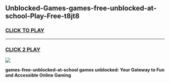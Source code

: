 
## Unblocked-Games-games-free-unblocked-at-school-Play-Free-t8jt8
<h3>
<a href="https://premium76.site?title=games-free-unblocked-at-school&ref=15A">CLICK TO PLAY</a></h3>
<hr>

<h3>
<a href="https://premium76.site?title=games-free-unblocked-at-school&ref=15A">CLICK 2 PLAY</a>
  
</h3>

<a href="https://premium76.site?title=games-free-unblocked-at-school&ref=15A"><img src="https://clearcache.store/games.png"></a>


**games-free-unblocked-at-school games unblocked: Your Gateway to Fun and Accessible Online Gaming**
